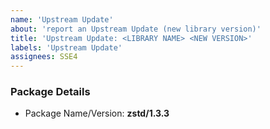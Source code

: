 ```yaml
---
name: 'Upstream Update'
about: 'report an Upstream Update (new library version)'
title: 'Upstream Update: <LIBRARY NAME> <NEW VERSION>'
labels: 'Upstream Update'
assignees: SSE4
---
```


### Package Details
* Package Name/Version: **zstd/1.3.3**
